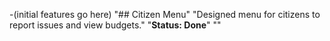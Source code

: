-(initial features go here)
"## Citizen Menu" 
"Designed menu for citizens to report issues and view budgets." 
"**Status: Done**" 
"" 
